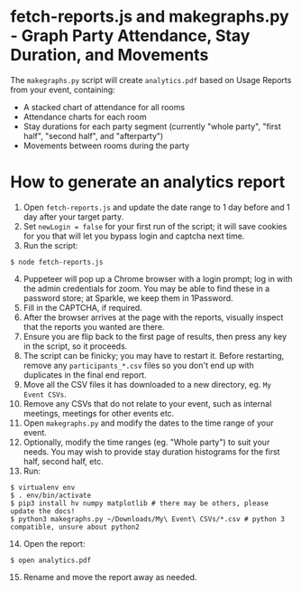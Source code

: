 # fetch-reports.js and makegraphs.py - Graph Party Attendance, Stay Duration, and Movements

The `makegraphs.py` script will create `analytics.pdf` based on Usage Reports from your event, containing:

- A stacked chart of attendance for all rooms
- Attendance charts for each room
- Stay durations for each party segment (currently "whole party", "first half", "second half", and "afterparty")
- Movements between rooms during the party

# How to generate an analytics report

1. Open `fetch-reports.js` and update the date range to 1 day before and 1 day after your target party.
2. Set `newLogin = false` for your first run of the script; it will save cookies for you that will let you bypass login and captcha next time.
3. Run the script:

```
$ node fetch-reports.js
```

4. Puppeteer will pop up a Chrome browser with a login prompt; log in with the admin credentials for zoom. You may be able to find these in a password store; at Sparkle, we keep them in 1Password.
5. Fill in the CAPTCHA, if required.
6. After the browser arrives at the page with the reports, visually inspect that the reports you wanted are there.
7. Ensure you are flip back to the first page of results, then press any key in the script, so it proceeds.
8. The script can be finicky; you may have to restart it. Before restarting, remove any `participants_*.csv` files so you don't end up with duplicates in the final end report.
9. Move all the CSV files it has downloaded to a new directory, eg. `My Event CSVs`.
10. Remove any CSVs that do not relate to your event, such as internal meetings, meetings for other events etc.
11. Open `makegraphs.py` and modify the dates to the time range of your event.
12. Optionally, modify the time ranges (eg. "Whole party") to suit your needs. You may wish to provide stay duration histograms for the first half, second half, etc.
13. Run:

```
$ virtualenv env
$ . env/bin/activate
$ pip3 install hv numpy matplotlib # there may be others, please update the docs!
$ python3 makegraphs.py ~/Downloads/My\ Event\ CSVs/*.csv # python 3 compatible, unsure about python2
```

14. Open the report:

```
$ open analytics.pdf
```

15. Rename and move the report away as needed.
